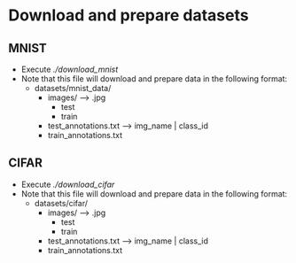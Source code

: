 # Download and prepare datasets
## MNIST
- Execute _./download_mnist_
- Note that this file will download and prepare data in the following format: 
    - datasets/mnist_data/ 
        - images/ --> .jpg
            - test 
            - train
        - test_annotations.txt --> img_name | class_id
        - train_annotations.txt

## CIFAR
- Execute _./download_cifar_
- Note that this file will download and prepare data in the following format: 
    - datasets/cifar/ 
        - images/ --> .jpg
            - test 
            - train
        - test_annotations.txt --> img_name | class_id
        - train_annotations.txt